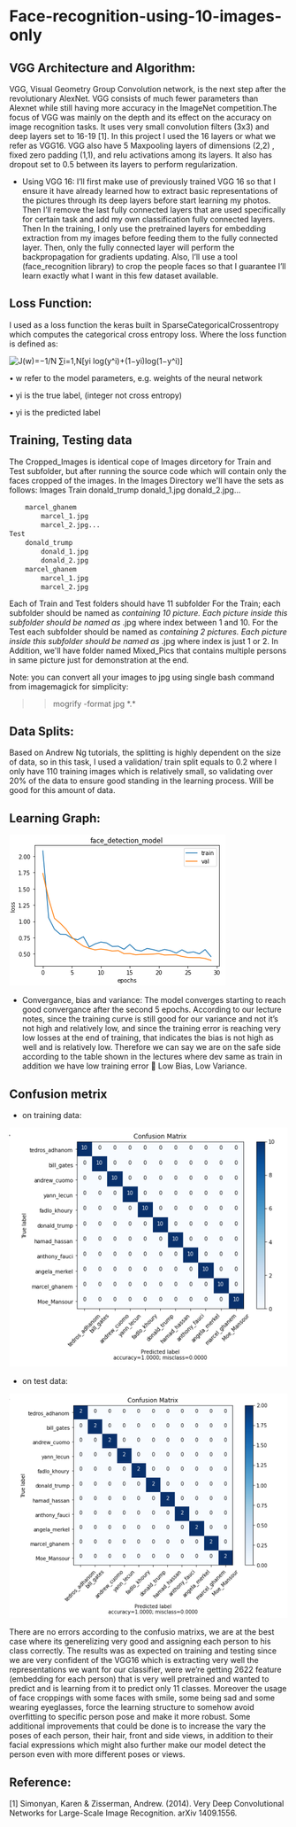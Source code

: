 # Face-recognition-using-10-images-only


## VGG Architecture and Algorithm:
VGG, Visual Geometry Group Convolution network, is the next step after the revolutionary AlexNet. VGG consists of much fewer parameters than Alexnet while still having more accuracy in the ImageNet competition.The focus of VGG was mainly on the depth and its effect on the accuracy on image recognition tasks. It uses very small convolution filters (3x3) and deep layers set to 16-19  [1]. In this project I used the 16 layers or what we refer as VGG16. VGG also have 5 Maxpooling layers of dimensions (2,2) , fixed zero padding (1,1), and relu activations among its layers. It also has dropout set to 0.5 between its layers to perform regularization.
- Using VGG 16:
I’ll first make use of previously trained VGG 16 so that I ensure it have already learned how to extract basic representations of the pictures through its deep layers before start learning my photos. Then I’ll remove the last fully connected layers that are used specifically for certain task and add my own classification fully connected layers. Then In the training, I only use the pretrained layers for embedding extraction from my images before feeding them to the fully connected layer. Then, only the fully connected layer will perform the backpropagation for gradients updating.
Also, I’ll use a tool (face_recognition library) to crop the people faces so that I guarantee I’ll learn exactly what I want in this few dataset available.
## Loss Function:
I used as a loss function the keras built in SparseCategoricalCrossentropy which computes the categorical cross entropy loss. Where the loss function is defined as:

 ![J(w)=−1/N ∑i=1,N[yi log(y^i)+(1−yi)log(1−y^i)]](/images/eq.png)

•	w refer to the model parameters, e.g. weights of the neural network

•	yi is the true label, (integer not cross entropy)

•	yi is the predicted label

## Training, Testing data
The Cropped_Images is identical cope of Images dircetory for Train and Test subfolder, but after running the source code which will contain only the faces cropped of the images.
In the Images Directory we'll have the sets as follows:
Images
	Train
		donald_trump
			donald_1.jpg
			donald_2.jpg...

		marcel_ghanem
			marcel_1.jpg
			marcel_2.jpg...
	Test
		donald_trump
			donald_1.jpg
			donald_2.jpg
		marcel_ghanem
			marcel_1.jpg
			marcel_2.jpg

Each of Train and Test folders should have 11 subfolder
For the Train; each subfolder should be named as <firstname>_<lastname> containing 10 picture. Each picture inside this subfolder should be named as <firstname>_<index>.jpg where index between 1 and 10.
For the Test each subfolder should be named as <firstname>_<lastname> containing 2 pictures. Each picture inside this subfolder should be named as <firstname>_<index>.jpg where index is just 1 or 2.
In Addition, we'll have folder named Mixed_Pics that contains multiple persons in same picture just for demonstration at the end.

Note: you can convert all your images to jpg using single bash command from imagemagick for simplicity:
>> mogrify -format jpg \*.*

## Data Splits:
Based on Andrew Ng tutorials, the splitting is highly dependent on the size of data, so in this task, I used a validation/ train split equals to 0.2 where I only have 110 training images which is relatively small, so validating over 20% of the data to ensure good standing in the learning process. Will be good for this amount of data.

## Learning Graph:
 ![Learning graph](/images/graph.png)
- Convergance, bias and variance:
The model converges starting to reach good convergance after the second 5 epochs. According to our lecture notes, since the training curve is still good for our variance and not it’s not high and relatively low, and since the training error is reaching very low losses at the end of training, that indicates the bias is not high as well and is relatively low. Therefore we can say we are on the safe side according to the table shown in the lectures where dev same as train in addition we have low training error  Low Bias, Low Variance.


## Confusion metrix
- on training data:
 
![Learning graph](/images/matrix1.png)
 
- on test data:

![Learning graph](/images/matrix2.png)

There are no errors according to the confusio matrixs, we are at the best case where its generelizing very good and assigning each person to his class correctly. The results was as expected on training and testing since we are very confident of the VGG16 which is extracting very well the representations we want for our classifier, were we’re getting 2622 feature (embedding for each person) that is very well pretrained and wanted to predict and is learning from it to predict only 11 classes. Moreover the usage of face croppings with some faces with smile, some being sad and some wearing eyeglasses, force the learning structure to somehow avoid overfitting to specific person pose and make it more robust.
Some additional improvements that could be done is to increase the vary the poses of each person, their hair, front and side views, in addition to their facial expressions which might also further make our model detect the person even with more different poses or views.

## Reference:
[1] Simonyan, Karen & Zisserman, Andrew. (2014). Very Deep Convolutional Networks for Large-Scale Image Recognition. arXiv 1409.1556.
